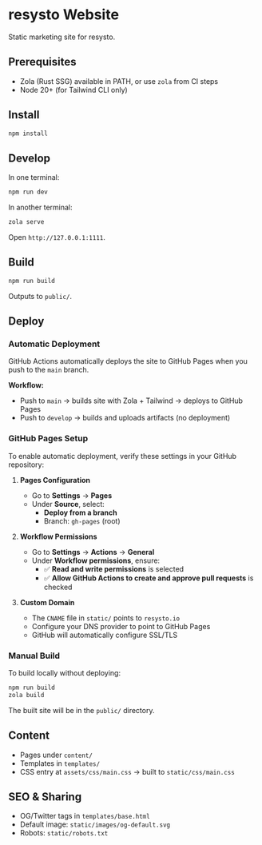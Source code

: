 # resysto Website

Static marketing site for resysto.

## Prerequisites
- Zola (Rust SSG) available in PATH, or use `zola` from CI steps
- Node 20+ (for Tailwind CLI only)

## Install
```bash
npm install
```

## Develop
In one terminal:
```bash
npm run dev
```

In another terminal:
```bash
zola serve
```

Open `http://127.0.0.1:1111`.

## Build
```bash
npm run build
```
Outputs to `public/`.

## Deploy

### Automatic Deployment
GitHub Actions automatically deploys the site to GitHub Pages when you push to the `main` branch.

**Workflow:**
- Push to `main` → builds site with Zola + Tailwind → deploys to GitHub Pages
- Push to `develop` → builds and uploads artifacts (no deployment)

### GitHub Pages Setup
To enable automatic deployment, verify these settings in your GitHub repository:

1. **Pages Configuration**
   - Go to **Settings** → **Pages**
   - Under **Source**, select:
     - **Deploy from a branch**
     - Branch: `gh-pages` (root)

2. **Workflow Permissions**
   - Go to **Settings** → **Actions** → **General**
   - Under **Workflow permissions**, ensure:
     - ✅ **Read and write permissions** is selected
     - ✅ **Allow GitHub Actions to create and approve pull requests** is checked

3. **Custom Domain**
   - The `CNAME` file in `static/` points to `resysto.io`
   - Configure your DNS provider to point to GitHub Pages
   - GitHub will automatically configure SSL/TLS

### Manual Build
To build locally without deploying:
```bash
npm run build
zola build
```
The built site will be in the `public/` directory.

## Content
- Pages under `content/`
- Templates in `templates/`
- CSS entry at `assets/css/main.css` → built to `static/css/main.css`

## SEO & Sharing
- OG/Twitter tags in `templates/base.html`
- Default image: `static/images/og-default.svg`
- Robots: `static/robots.txt`
